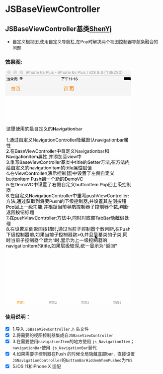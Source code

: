 # JSBaseViewController

## JSBaseViewController基类[ShenYj](https://github.com/ShenYj)

- 自定义根视图,使用自定义导航栏,在Pop时解决两个视图控制器导航条融合的问题

### 效果图:
![Demo](https://github.com/ShenYj/JSBaseViewController/blob/master/BaseViewControllerDemo.gif?raw=true)


### 使用说明：

- [x] 1.导入 `JSBaseViewController.h` 头文件<br>
- [x] 2.将需要的视图控制器集成自`JSBaseViewController`<br>
- [x] 3.在需要使用`navigationItem`的地方使用 `js_NavigationItem`；`navigationBar`使用` js_NavigationBar`替代<br>
- [x] 4.如果需要子控制器在Push 的时候全局隐藏底部bar，直接设置 `JSNavigationController`的`bottomBarHiddenWhenPushed`为`YES`<br>
- [x] 5.iOS 11和iPhone X 适配 <br>
